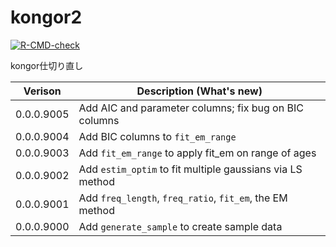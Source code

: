 # kongor2

<!-- badges: start -->
[![R-CMD-check](https://github.com/akimanabe/kongor2/actions/workflows/R-CMD-check.yaml/badge.svg)](https://github.com/akimanabe/kongor2/actions/workflows/R-CMD-check.yaml)
  <!-- badges: end -->

kongor仕切り直し

| Verison | Description (What's new) |
| ---- | ----|
| 0.0.0.9005 | Add AIC and parameter columns; fix bug on BIC columns |
| 0.0.0.9004 | Add BIC columns to `fit_em_range` |
| 0.0.0.9003 | Add `fit_em_range` to apply fit_em on range of ages |
| 0.0.0.9002 | Add `estim_optim` to fit multiple gaussians via LS method |
| 0.0.0.9001 | Add `freq_length`, `freq_ratio`, `fit_em`, the EM method |
| 0.0.0.9000 | Add `generate_sample` to create sample data |



